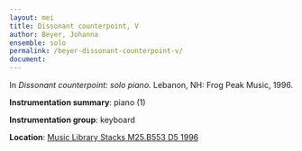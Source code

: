 ```yaml
---
layout: mei
title: Dissonant counterpoint, V
author: Beyer, Johanna
ensemble: solo 
permalink: /beyer-dissonant-counterpoint-v/
document:
---
```


In *Dissonant counterpoint: solo piano.* Lebanon, NH: Frog Peak Music, 1996.

**Instrumentation summary**: piano (1)

**Instrumentation group**: keyboard

**Location**: <a href="https://tufts.primo.exlibrisgroup.com/permalink/01TUN_INST/1kc9gia/alma991009589829703851" target="_blank">Music Library Stacks M25.B553 D5 1996</a>
